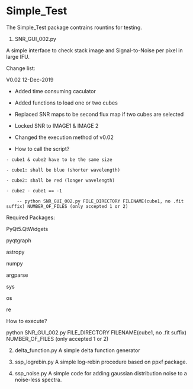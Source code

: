 # Simple_Test

The Simple_Test package contrains rountins for testing.
1. SNR_GUI_002.py 

A simple interface to check stack image and Signal-to-Noise per pixel in large IFU. 

Change list: 

V0.02 12-Dec-2019 

   - Added time consuming caculator
   
   - Added functions to load one or two cubes
   
   - Replaced SNR maps to be second flux map if two cubes are selected
    
   - Locked SNR to IMAGE1 & IMAGE 2
   
   - Changed the execution method of v0.02
   
   - How to call the script?
   
    - cube1 & cube2 have to be the same size
    
    - cube1: shall be blue (shorter wavelength)
    
    - cube2: shall be red (longer wavelength)
    
    - cube2 - cube1 == -1
    
        -- python SNR_GUI_002.py FILE_DIRECTORY FILENAME(cube1, no .fit suffix) NUMBER_OF_FILES (only accepted 1 or 2)

Required Packages:

 PyQt5.QtWidgets
 
 pyqtgraph
 
 astropy
 
 numpy
 
 argparse
 
 sys
 
 os
 
 re


How to execute?

python SNR_GUI_002.py FILE_DIRECTORY FILENAME(cube1, no .fit suffix) NUMBER_OF_FILES (only accepted 1 or 2)



2. delta_function.py
A simple delta function generator

3. ssp_logrebin.py
A simple log-rebin procedure based on ppxf package.

4. ssp_noise.py
A simple code for adding gaussian distribution noise to a noise-less spectra.
